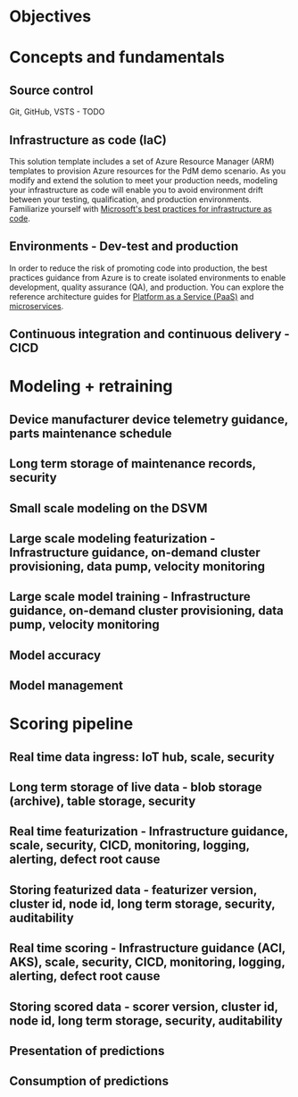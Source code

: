 # Objectives
# Concepts and fundamentals
## Source control
Git, GitHub, VSTS - TODO
## Infrastructure as code (IaC)
This solution template includes a set of Azure Resource Manager (ARM) templates to provision Azure resources for the PdM demo scenario.  As you modify and extend the solution to meet your production needs, modeling your infrastructure as code will enable you to avoid environment drift between your testing, qualification, and production environments.  Familiarize yourself with [Microsoft's best practices for infrastructure as code](https://docs.microsoft.com/en-us/azure/devops/what-is-infrastructure-as-code).
## Environments - Dev-test and production
In order to reduce the risk of promoting code into production, the best practices guidance from Azure is to create isolated environments to enable development, quality assurance (QA), and production.  You can explore the reference architecture guides for [Platform as a Service (PaaS)](https://azure.microsoft.com/en-us/solutions/architecture/dev-test-paas/) and [microservices](https://azure.microsoft.com/en-us/solutions/architecture/dev-test-microservice/).
## Continuous integration and continuous delivery - CICD
# Modeling + retraining
## Device manufacturer device telemetry guidance, parts maintenance schedule
## Long term storage of maintenance records, security
## Small scale modeling on the DSVM
## Large scale modeling featurization - Infrastructure guidance, on-demand cluster provisioning, data pump, velocity monitoring
## Large scale model training - Infrastructure guidance, on-demand cluster provisioning, data pump, velocity monitoring
## Model accuracy
## Model management
# Scoring pipeline
## Real time data ingress: IoT hub, scale, security
## Long term storage of live data - blob storage (archive), table storage, security
## Real time featurization - Infrastructure guidance, scale, security, CICD, monitoring, logging, alerting, defect root cause
## Storing featurized data - featurizer version, cluster id, node id, long term storage, security, auditability
## Real time scoring - Infrastructure guidance (ACI, AKS), scale, security, CICD, monitoring, logging, alerting, defect root cause
## Storing scored data - scorer version, cluster id, node id, long term storage, security, auditability
## Presentation of predictions
## Consumption of predictions
